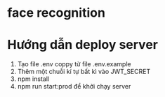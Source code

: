 # face recognition

# Hướng dẫn deploy server

1. Tạo file .env coppy từ file .env.example
2. Thêm một chuỗi kí tự bất kì vào JWT_SECRET
3. npm install
4. npm run start:prod để khởi chạy server

